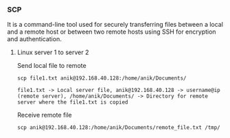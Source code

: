### SCP

It is a command-line tool used for securely transferring files between a local and a remote host or between two remote hosts using SSH for encryption and authentication.

1. Linux server 1 to server 2

   Send local file to remote 
    ```
    scp file1.txt anik@192.168.40.128:/home/anik/Documents/
    ```

   ``
   file1.txt -> Local server file, anik@192.168.40.128 -> username@ip (remote server), /home/anik/Documents/ -> Directory for remote server where the file1.txt is copied
   ``
   
   Receive remote file 
   ```
   scp anik@192.168.40.128:/home/anik/Documents/remote_file.txt /tmp/
   ```

